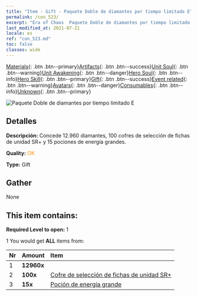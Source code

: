 ```yaml
---
title: "Item - Gift - Paquete Doble de diamantes por tiempo limitado E"
permalink: /con_523/
excerpt: "Era of Chaos  Paquete Doble de diamantes por tiempo limitado E"
last_modified_at: 2021-07-21
locale: es
ref: "con_523.md"
toc: false
classes: wide
---
```

 [Materials](/ItemsES/){: .btn .btn--primary}[Artifacts](/ItemsES/Artifacts/){: .btn .btn--success}[Unit Soul](/ItemsES/UnitSoul/){: .btn .btn--warning}[Unit Awakening](/ItemsES/UnitAwakening/){: .btn .btn--danger}[Hero Soul](/ItemsES/HeroSoul/){: .btn .btn--info}[Hero Skill](/ItemsES/HeroSkill/){: .btn .btn--primary}[Gift](/ItemsES/Gift/){: .btn .btn--success}[Event related](/ItemsES/Events/){: .btn .btn--warning}[Avatars](/ItemsES/Avatars/){: .btn .btn--danger}[Consumables](/ItemsES/Consumables/){: .btn .btn--info}[Unknown](/ItemsES/Unknown/){: .btn .btn--primary}

 ![Paquete Doble de diamantes por tiempo limitado E](/images/t/i_907196.png)

## Detalles
 **Descripción:** Concede 12.960 diamantes, 100 cofres de selección de fichas de unidad SR+ y 15 pociones de energía grandes.

 **Quality:** <span style="color: #FF8C00">OK</span>

 **Type:** Gift

## Gather

  None

## This item contains:

 **Required Level to open:** 1

 1 You would get **ALL** items  from:

  | Nr | Amount |     Item    |
  |:---|:-------|:------------|
  | 1 |  **12960x** | <i class="fas fa-gem"/> |  | 
  | 2 |  **100x** | [Cofre de selección de fichas de unidad SR+](/ItemsES/con_1619/) |  | 
  | 3 |  **15x** | [Poción de energía grande](/ItemsES/con_706/) |  | 
